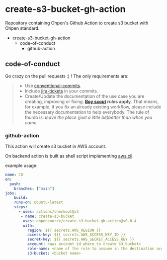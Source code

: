# create-s3-bucket-gh-action

Repository containing Ohpen's Github Action to create s3 bucket with Ohpen standard.

<!-- vscode-markdown-toc -->
- [create-s3-bucket-gh-action](#create-s3-bucket-gh-action)
  - [<a name='code-of-conduct'></a>code-of-conduct](#code-of-conduct)
    - [<a name='github-action'></a>github-action](#github-action)

<!-- vscode-markdown-toc-config
	numbering=false
	autoSave=false
	/vscode-markdown-toc-config -->
<!-- /vscode-markdown-toc -->


## <a name='code-of-conduct'></a>code-of-conduct

Go crazy on the pull requests :) ! The only requirements are:

> - Use [conventional-commits](#check-conventional-commits).
> - Include [jira-tickets](#check-jira-tickets-commits) in your commits.
> - Create/Update the documentation of the use case you are creating, improving or fixing. **[Boy scout](https://biratkirat.medium.com/step-8-the-boy-scout-rule-robert-c-martin-uncle-bob-9ac839778385) rules apply**. That means, for example, if you fix an already existing workflow, please include the necessary documentation to help everybody. The rule of thumb is: _leave the place (just a little bit)better than when you came_.

### <a name='github-action'></a>github-action

This action will create s3 bucket in AWS account.

On backend action is built as shell script implementing [aws cli](https://docs.aws.amazon.com/cli/latest/reference/s3api/index.html) 

example usage:

```yaml
name: CD
on:
  push:
    branches: ["main"]
jobs:
    build:
    runs-on: ubuntu-latest
    steps:
      - uses: actions/checkout@v3
       - name: create-s3-bucket
        uses: ohpensource/create-s3-bucket-gh-action@v0.0.4
        with:
          region: ${{ secrets.AWS_REGION }}
          access-key: ${{ secrets.AWS_ACCESS_KEY_ID }}
          secret-key: ${{ secrets.AWS_SECRET_ACCESS_KEY }}
          account: <aws account id where to create s3 bucket>
          role-name: <name of the role to assume in the destination account>
          s3-bucket: <bucket name>
```